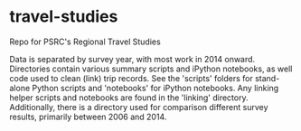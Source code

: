 # travel-studies
Repo for PSRC's Regional Travel Studies

Data is separated by survey year, with most work in 2014 onward. Directories contain various summary scripts and iPython notebooks, as well code used to clean (link) trip records. See the 'scripts' folders for stand-alone Python scripts and 'notebooks' for iPython notebooks. Any linking helper scripts and notebooks are found in the 'linking' directory. Additionally, there is a directory used for comparison different survey results, primarily between 2006 and 2014. 
